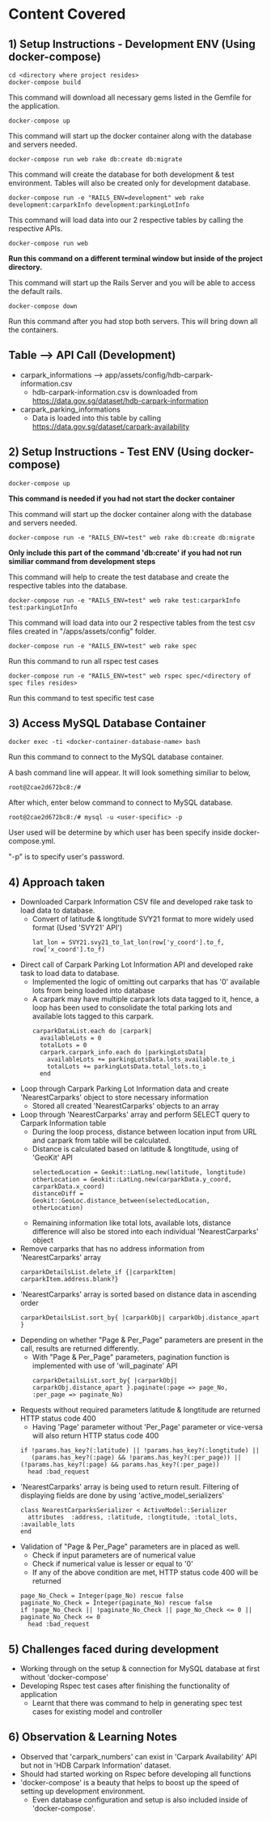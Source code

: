 # Content Covered
## 1) Setup Instructions - Development ENV (Using docker-compose)
```
cd <directory where project resides>
docker-compose build
```
This command will download all necessary gems listed in the Gemfile for the application.
```
docker-compose up
```
This command will start up the docker container along with the database and servers needed.
```
docker-compose run web rake db:create db:migrate
```
This command will create the database for both development & test environment.
Tables will also be created only for development database.
```
docker-compose run -e "RAILS_ENV=development" web rake development:carparkInfo development:parkingLotInfo
```
This command will load data into our 2 respective tables by calling the respective APIs.
```
docker-compose run web
```
**Run this command on a different terminal window but inside of the project directory.**

This command will start up the Rails Server and you will be able to access the default rails. 
```
docker-compose down
```
Run this command after you had stop both servers.
This will bring down all the containers.
## Table --> API Call (Development)
* carpark_informations --> app/assets/config/hdb-carpark-information.csv
    * hdb-carpark-information.csv is downloaded from https://data.gov.sg/dataset/hdb-carpark-information
* carpark_parking_informations
    * Data is loaded into this table by calling https://data.gov.sg/dataset/carpark-availability
## 2) Setup Instructions - Test ENV (Using docker-compose)
```
docker-compose up
```
**This command is needed if you had not start the docker container**

This command will start up the docker container along with the database and servers needed.

```
docker-compose run -e "RAILS_ENV=test" web rake db:create db:migrate
```
**Only include this part of the command 'db:create' if you had not run similiar command from development steps**

This command will help to create the test database and create the respective tables into the database.
```
docker-compose run -e "RAILS_ENV=test" web rake test:carparkInfo test:parkingLotInfo
```
This command will load data into our 2 respective tables from the test csv files created
in "/apps/assets/config" folder.
```
docker-compose run -e "RAILS_ENV=test" web rake spec
```
Run this command to run all rspec test cases
```
docker-compose run -e "RAILS_ENV=test" web rspec spec/<directory of spec files resides>
```
Run this command to test specific test case 
## 3) Access MySQL Database Container
```
docker exec -ti <docker-container-database-name> bash
```
Run this command to connect to the MySQL database container.

A bash command line will appear. It will look something similiar to below,
```
root@2cae2d672bc8:/#
```
After which, enter below command to connect to MySQL database.
```
root@2cae2d672bc8:/# mysql -u <user-specific> -p
```
User used will be determine by which user has been specify inside docker-compose.yml.

"-p" is to specify user's password.
## 4) Approach taken 
* Downloaded Carpark Information CSV file and developed rake task to load data to database.
    * Convert of latitude & longtitude SVY21 format to more widely used format (Used 'SVY21' API')
        ```
        lat_lon = SVY21.svy21_to_lat_lon(row['y_coord'].to_f, row['x_coord'].to_f)
        ```
* Direct call of Carpark Parking Lot Information API and developed rake task to load data to database.
    * Implemented the logic of omitting out carparks that has '0' available lots from being loaded into database
    * A carpark may have multiple carpark lots data tagged to it, hence, a loop has been used to consolidate 
      the total parking lots and available lots tagged to this carpark.
      ```
      carparkDataList.each do |carpark|
        availableLots = 0
        totalLots = 0
        carpark.carpark_info.each do |parkingLotsData|
          availableLots += parkingLotsData.lots_available.to_i
          totalLots += parkingLotsData.total_lots.to_i
        end
      ```
* Loop through Carpark Parking Lot Information data and create 'NearestCarparks' object to store necessary information
    * Stored all created 'NearestCarparks' objects to an array 
* Loop through 'NearestCarparks' array and perform SELECT query to Carpark Information table
    * During the loop process, distance between location input from URL and carpark from table will be calculated. 
    * Distance is calculated based on latitude & longtitude, using of 'GeoKit' API
        ```
        selectedLocation = Geokit::LatLng.new(latitude, longtitude)
        otherLocation = Geokit::LatLng.new(carparkData.y_coord, carparkData.x_coord)
        distanceDiff = Geokit::GeoLoc.distance_between(selectedLocation, otherLocation)
        ```
    * Remaining information like total lots, available lots, distance difference will also be stored into 
      each individual 'NearestCarparks' object
* Remove carparks that has no address information from 'NearestCarparks' array
  ```
  carparkDetailsList.delete_if {|carparkItem| carparkItem.address.blank?}
  ```
* 'NearestCarparks' array is sorted based on distance data in ascending order
   ```
   carparkDetailsList.sort_by{ |carparkObj| carparkObj.distance_apart }
   ```
* Depending on whether "Page & Per_Page" parameters are present in the call, results are returned differently.
    * With "Page & Per_Page" parameters, pagination function is implemented with use of 'will_paginate' API
        ```
        carparkDetailsList.sort_by{ |carparkObj| carparkObj.distance_apart }.paginate(:page => page_No, :per_page => paginate_No) 
        ```
* Requests without required parameters latitude & longtitude are returned HTTP status code 400
    * Having 'Page' parameter without 'Per_Page' parameter or vice-versa will also return HTTP status code 400
    ```
    if !params.has_key?(:latitude) || !params.has_key?(:longtitude) ||
       (params.has_key?(:page) && !params.has_key?(:per_page)) || (!params.has_key?(:page) && params.has_key?(:per_page))
      head :bad_request 
    ```
* 'NearestCarparks' array is being used to return result. Filtering of displaying fields are done by using 'active_model_serializers'
    ```
    class NearestCarparksSerializer < ActiveModel::Serializer
      attributes  :address, :latitude, :longtitude, :total_lots, :available_lots
    end    
    ```
* Validation of "Page & Per_Page" parameters are in placed as well.
    * Check if input parameters are of numerical value
    * Check if numerical value is lesser or equal to '0'
    * If any of the above condition are met, HTTP status code 400 will be returned
    ```
    page_No_Check = Integer(page_No) rescue false
    paginate_No_Check = Integer(paginate_No) rescue false
    if !page_No_Check || !paginate_No_Check || page_No_Check <= 0 || paginate_No_Check <= 0
      head :bad_request
    ```
## 5) Challenges faced during development
* Working through on the setup & connection for MySQL database at first without 'docker-compose'
* Developing Rspec test cases after finishing the functionality of application
    * Learnt that there was command to help in generating spec test cases for existing model and controller
## 6) Observation & Learning Notes
* Observed that 'carpark_numbers' can exist in 'Carpark Availability' API but not in 'HDB Carpark Information' dataset.
* Should had started working on Rspec before developing all functions
* 'docker-compose' is a beauty that helps to boost up the speed of setting up development environment.
    * Even database configuration and setup is also included inside of 'docker-compose'.